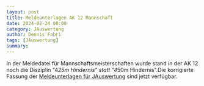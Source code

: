 ```yaml
---
layout: post
title: Meldeunterlagen AK 12 Mannschaft
date: 2024-02-24 00:00
category: JAuswertung
author: Dennis Fabri
tags: [JAuswertung]
summary: 
---
```


In der Meldedatei für Mannschaftsmeisterschaften wurde stand in der AK 12 noch die Disziplin "4*25m Hindernis" statt "4*50m Hindernis".Die korrigierte Fassung der [Meldeunterlagen für JAuswertung](/jauswertung/downloads.html) sind jetzt verfügbar.